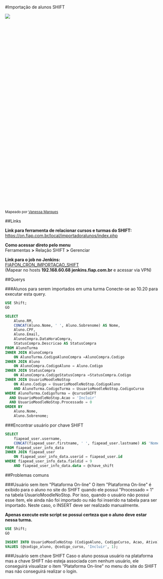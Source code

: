 #Importação de alunos SHIFT

<div style="height: 630px; overflow-x:scroll;">
    <img src="../importacao-alunos-shift.svg" style="max-width: initial;">
</div>

<sup> Mapeado por <a href="https://teams.microsoft.com/l/chat/0/?users=vanessa.marques@fiap.com.br"> Vanessa Marques </a> </sup>

##Links

**Link para ferramenta de relacionar cursos e turmas do SHIFT:**<br />
<https://on.fiap.com.br/local/importadoralunos/index.php>

**Como acessar direto pelo menu**<br />
Ferramentas **>** Relação SHIFT **>** Gerenciar

**Link para o job no Jenkins:**<br />
[FIAPON_CRON_IMPORTACAO_SHIFT](http://jenkins.fiap.com.br/job/FIAPON/job/CRON/job/IMPORTACAO/job/FIAPON_CRON_IMPORTACAO_SHIFT/)
<br />(Mapear no hosts **192.168.60.68 jenkins.fiap.com.br** e acessar via VPN)

##Querys

###Alunos para serem importados em uma turma
Conecte-se ao 10.20 para executar esta query.

```sql
USE Shift;
GO

SELECT
    Aluno.RM,
    CONCAT(Aluno.Nome, ' ', Aluno.Sobrenome) AS Nome,
    Aluno.CPF,
    Aluno.Email,
    AlunoCompra.DataHoraCompra,
    StatusCompra.Descricao AS StatusCompra
FROM AlunoTurma
INNER JOIN AlunoCompra
    ON AlunoTurma.CodigoAlunoCompra =AlunoCompra.Codigo
INNER JOIN Aluno
    ON AlunoCompra.CodigoAluno = Aluno.Codigo
INNER JOIN StatusCompra
    ON AlunoCompra.CodigoStatusCompra =StatusCompra.Codigo
INNER JOIN UsuarioMoodleNoStop
    ON Aluno.Codigo = UsuarioMoodleNoStop.CodigoAluno
    AND AlunoTurma.CodigoTurma = UsuarioMoodleNoStop.CodigoCurso
WHERE AlunoTurma.CodigoTurma = @cursoSHIFT
  AND UsuarioMoodleNoStop.Acao = 'Incluir'
  AND UsuarioMoodleNoStop.Processado = 0
ORDER BY
    Aluno.Nome,
    Aluno.Sobrenome;
```

###Encontrar usuário por chave SHIFT

```sql
SELECT
    fiapead_user.username,
    CONCAT(fiapead_user.firstname, ' ', fiapead_user.lastname) AS 'Nome completo'
FROM fiapead_user_info_data
INNER JOIN fiapead_user
    ON fiapead_user_info_data.userid = fiapead_user.id
WHERE fiapead_user_info_data.fieldid = 9
    AND fiapead_user_info_data.data = @chave_shift
```

##Problemas comuns

###Usuário sem item "Plataforma On-line"
O item "Plataforma On-line" é exibido para o aluno no site do SHIFT quando ele possui "Processado = 1" na
tabela UsuarioMoodleNoStop. Por isso, quando o usuário não possui esse item, ele ainda não foi importado
ou não foi inserido na tabela para ser importado. Neste caso, o INSERT deve ser realizado manualmente.

**Apenas execute este script se possui certeza que o aluno deve estar nessa turma.**

```sql
USE Shift;
GO

INSERT INTO UsuarioMoodleNoStop (CodigoAluno, CodigoCurso, Acao, Ativo)
VALUES (@codigo_aluno, @codigo_curso, 'Incluir', 1);
```

###Usuário sem chave SHIFT
Caso o aluno possua usuário na plataforma mas a chave SHIFT não esteja associada com nenhum usuário, ele
conseguirá visualizar o item "Plataforma On-line" no menu do site do SHIFT mas não conseguirá realizar
o login.